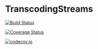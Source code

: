 # TranscodingStreams

[![Build Status](https://travis-ci.org/bicycle1885/TranscodingStreams.jl.svg?branch=master)](https://travis-ci.org/bicycle1885/TranscodingStreams.jl)

[![Coverage Status](https://coveralls.io/repos/bicycle1885/TranscodingStreams.jl/badge.svg?branch=master&service=github)](https://coveralls.io/github/bicycle1885/TranscodingStreams.jl?branch=master)

[![codecov.io](http://codecov.io/github/bicycle1885/TranscodingStreams.jl/coverage.svg?branch=master)](http://codecov.io/github/bicycle1885/TranscodingStreams.jl?branch=master)
